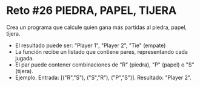 <!-- trunk-ignore-all(prettier) -->
# Reto #26 PIEDRA, PAPEL, TIJERA

Crea un programa que calcule quien gana más partidas al piedra, papel, tijera.

- El resultado puede ser: "Player 1", "Player 2", "Tie" (empate)
- La función recibe un listado que contiene pares, representando cada jugada.
- El par puede contener combinaciones de "R" (piedra), "P" (papel) o "S" (tijera).
- Ejemplo. Entrada: [("R","S"), ("S","R"), ("P","S")]. Resultado: "Player 2".
